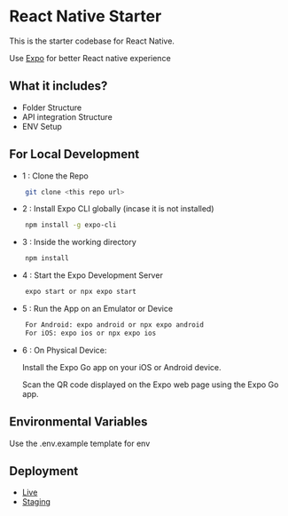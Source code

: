 
# React Native Starter

This is the starter codebase for React Native.

Use [Expo](https://docs.expo.dev/) for better React native experience

## What it includes?
  - Folder Structure 
  - API integration Structure 
  - ENV Setup


## For Local Development

 - 1 : Clone the Repo
```bash
    git clone <this repo url>
```

  - 2 : Install Expo CLI globally (incase it is not installed)
```bash
    npm install -g expo-cli
```
 - 3 : Inside the working directory
```bash
    npm install
```
 - 4 : Start the Expo Development Server
```bash
    expo start or npx expo start
```
 - 5 : Run the App on an Emulator or Device
```bash
    For Android: expo android or npx expo android
    For iOS: expo ios or npx expo ios

```
 - 6 : On Physical Device:
  
    Install the Expo Go app on your iOS or Android device.

    Scan the QR code displayed on the Expo web page using the Expo Go app.


## Environmental Variables
 Use the .env.example template for env


## Deployment

- [Live]()
- [Staging]()

